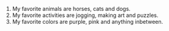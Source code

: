 1. My favorite animals are horses, cats and dogs.
2. My favorite activities are jogging, making art and puzzles.
3. My favorite colors are purple, pink and anything inbetween.
